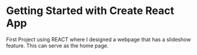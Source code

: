 # Getting Started with Create React App

First Project using REACT where I designed a webpage that has a slideshow feature. This can serve as the home page.
